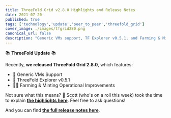 ```yaml
---
title: ThreeFold Grid v2.8.0 Highlights and Release Notes
date: 2021-07-20
published: true
tags: ['technology','update','peer_to_peer','threefold_grid']
cover_image: ./images/tfgrid280.png
canonical_url: false
description: "Generic VMs support, TF Explorer v0.5.1, and Farming & Minting operational improvements!"
---
```


📚 **ThreeFold Update** 📚

Recently, **we released ThreeFold Grid 2.8.0**, which features:

- 🤝 Generic VMs Support
- 🔎 ThreeFold Explorer v0.5.1
- 👨‍🌾 Farming & Minting Operational Improvements

Not sure what this means? 🤔 Scott (who's on a roll this week) took the time to explain **[the highlights here](https://forum.threefold.io/t/discussing-threefold-grid-2-8-release-highlights/1040)**. Feel free to ask questions!

And you can find **[the full release notes here](https://wiki.threefold.io/#/threefold__release_notes_grid_2_8_0)**.

